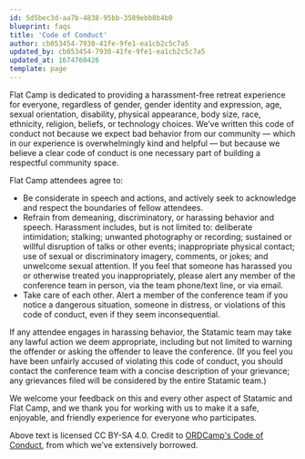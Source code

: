 ```yaml
---
id: 5d5bec3d-aa7b-4838-95bb-3589ebb8b4b0
blueprint: faqs
title: 'Code of Conduct'
author: cb053454-7930-41fe-9fe1-ea1cb2c5c7a5
updated_by: cb053454-7930-41fe-9fe1-ea1cb2c5c7a5
updated_at: 1674760426
template: page
---
```

Flat Camp is dedicated to providing a harassment-free retreat experience for everyone, regardless of gender, gender identity and expression, age, sexual orientation, disability, physical appearance, body size, race, ethnicity, religion, beliefs, or technology choices. We’ve written this code of conduct not because we expect bad behavior from our community &mdash; which in our experience is overwhelmingly kind and helpful &mdash; but because we believe a clear code of conduct is one necessary part of building a respectful community space.

Flat Camp attendees agree to:

- Be considerate in speech and actions, and actively seek to acknowledge and respect the boundaries of fellow attendees.
- Refrain from demeaning, discriminatory, or harassing behavior and speech. Harassment includes, but is not limited to: deliberate intimidation; stalking; unwanted photography or recording; sustained or willful disruption of talks or other events; inappropriate physical contact; use of sexual or discriminatory imagery, comments, or jokes; and unwelcome sexual attention. If you feel that someone has harassed you or otherwise treated you inappropriately, please alert any member of the conference team in person, via the team phone/text line, or via email.
- Take care of each other. Alert a member of the conference team if you notice a dangerous situation, someone in distress, or violations of this code of conduct, even if they seem inconsequential.

If any attendee engages in harassing behavior, the Statamic team may take any lawful action we deem appropriate, including but not limited to warning the offender or asking the offender to leave the conference. (If you feel you have been unfairly accused of violating this code of conduct, you should contact the conference team with a concise description of your grievance; any grievances filed will be considered by the entire Statamic team.)

We welcome your feedback on this and every other aspect of Statamic and Flat Camp, and we thank you for working with us to make it a safe, enjoyable, and friendly experience for everyone who participates.

Above text is licensed CC BY-SA 4.0. Credit to [ORDCamp's Code of Conduct](https://ordcamp.com/conduct/), from which we’ve extensively borrowed.
